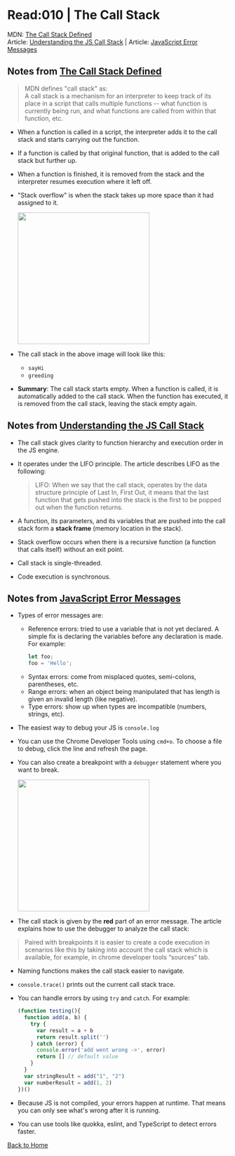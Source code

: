 # Read:010 \| The Call Stack
MDN: [The Call Stack Defined](https://developer.mozilla.org/en-US/docs/Glossary/Call_stack)   
Article: [Understanding the JS Call Stack](https://medium.freecodecamp.org/understanding-the-javascript-call-stack-861e41ae61d4) | Article: [JavaScript Error Messages](https://codeburst.io/javascript-error-messages-debugging-d23f84f0ae7c)

## Notes from [The Call Stack Defined](https://developer.mozilla.org/en-US/docs/Glossary/Call_stack)

> MDN defines "call stack" as:   
> A call stack is a mechanism for an interpreter to keep track of its place in a script that calls 
> multiple functions -- what function is currently being run, and what functions are called from 
> within that function, etc. 

- When a function is called in a script, the interpreter adds it to the call stack and starts carrying out the function.
- If a function is called by that original function, that is added to the call stack but further up.
- When a function is finished, it is removed from the stack and the interpreter resumes execution where it left off.
- "Stack overflow" is when the stack takes up more space than it had assigned to it.

  <image src="../images/read10-1.png" style="width: 300px">

- The call stack in the above image will look like this:
  - `sayHi`
  - `greeding`

- **Summary**: The call stack starts empty. When a function is called, it is automatically added to the call stack. When the function has executed, it is removed from the call stack, leaving the stack empty again.


## Notes from [Understanding the JS Call Stack](https://medium.freecodecamp.org/understanding-the-javascript-call-stack-861e41ae61d4)

- The call stack gives clarity to function hierarchy and execution order in the JS engine.
- It operates under the LIFO principle. The article describes LIFO as the following:

  > LIFO: When we say that the call stack, operates by the data structure principle of 
  > Last In, First Out, it means that the last function that gets pushed into the stack 
  > is the first to be popped out when the function returns.

- A function, its parameters, and its variables that are pushed into the call stack form a **stack frame** (memory location in the stack).
- Stack overflow occurs when there is a recursive function (a function that calls itself) without an exit point.
- Call stack is single-threaded.
- Code execution is synchronous.


## Notes from [JavaScript Error Messages](https://codeburst.io/javascript-error-messages-debugging-d23f84f0ae7c)

- Types of error messages are:
  - Reference errors: tried to use a variable that is not yet declared. A simple fix is declaring the variables before any declaration is made. For example:
    ```js
    let foo;
    foo = 'Hello';
    ```
  - Syntax errors: come from misplaced quotes, semi-colons, parentheses, etc.
  - Range errors: when an object being manipulated that has length is given an invalid length (like negative).
  - Type errors: show up when types are incompatible (numbers, strings, etc).
- The easiest way to debug your JS is `console.log`
- You can use the Chrome Developer Tools using `cmd+o`. To choose a file to debug, click the line and refresh the page.
- You can also create a breakpoint with a `debugger` statement where you want to break.

  <image src="../images/read10-2.png" style="width: 300px">

- The call stack is given by the **red** part of an error message. The article explains how to use the debugger to analyze the call stack:

> Paired with breakpoints it is easier to create a code execution in scenarios 
> like this by taking into account the call stack which is available, for example, 
> in chrome developer tools “sources” tab.

- Naming functions makes the call stack easier to navigate.
- `console.trace()` prints out the current call stack trace.
- You can handle errors by using `try` and `catch`. For example:

  ```js
  (function testing(){
    function add(a, b) {
      try {
        var result = a + b
        return result.split('')
      } catch (error) {
        console.error('add went wrong ->', error)
        return [] // default value
      }
    }
    var stringResult = add("1", "2")
    var numberResult = add(1, 2)
  })()
  ```

- Because JS is not compiled, your errors happen at runtime. That means you can only see what's wrong after it is running.
- You can use tools like quokka, eslint, and TypeScript to detect errors faster.






[Back to Home](README.md)
